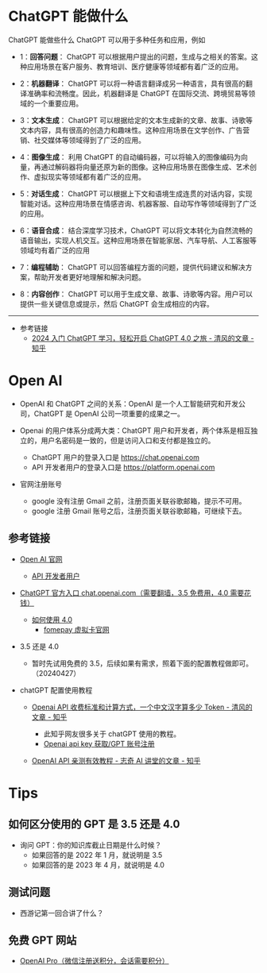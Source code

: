 # ChatGPT 能做什么

ChatGPT 能做些什么 ChatGPT 可以用于多种任务和应用，例如

- 1：**回答问题**：
  ChatGPT 可以根据用户提出的问题，生成与之相关的答案。这种应用场景在客户服务、教育培训、医疗健康等领域都有着广泛的应用。

- 2：**机器翻译**：
  ChatGPT 可以将一种语言翻译成另一种语言，具有很高的翻译准确率和流畅度。因此，机器翻译是 ChatGPT 在国际交流、跨境贸易等领域的一个重要应用。
- 3：**文本生成**：
  ChatGPT 可以根据给定的文本生成新的文章、故事、诗歌等文本内容，具有很高的创造力和趣味性。这种应用场景在文学创作、广告营销、社交媒体等领域得到了广泛的应用。
- 4：**图像生成**：
  利用 ChatGPT 的自动编码器，可以将输入的图像编码为向量，再通过解码器将向量还原为新的图像。这种应用场景在图像生成、艺术创作、虚拟现实等领域都有着广泛的应用。
- 5：**对话生成**：
  ChatGPT 可以根据上下文和语境生成连贯的对话内容，实现智能对话。这种应用场景在情感咨询、机器客服、自动写作等领域得到了广泛的应用。
- 6：**语音合成**：
  结合深度学习技术，ChatGPT 可以将文本转化为自然流畅的语音输出，实现人机交互。这种应用场景在智能家居、汽车导航、人工客服等领域均有着广泛的应用
- 7：**编程辅助**：
  ChatGPT 可以回答编程方面的问题，提供代码建议和解决方案，帮助开发者更好地理解和解决问题。
- 8：**内容创作**：
  ChatGPT 可以用于生成文章、故事、诗歌等内容。用户可以提供一些关键信息或提示，然后 ChatGPT 会生成相应的内容。

---

- 参考链接
  - [2024 入门 ChatGPT 学习，轻松开启 ChatGPT 4.0 之旅 - 清风的文章 - 知乎](https://zhuanlan.zhihu.com/p/676427403)

# Open AI

- OpenAI 和 ChatGPT 之间的关系：OpenAI 是一个人工智能研究和开发公司，ChatGPT 是 OpenAI 公司一项重要的成果之一。

- Openai 的用户体系分成两大类：ChatGPT 用户和开发者，两个体系是相互独立的，用户名密码是一致的，但是访问入口和支付都是独立的。

  - ChatGPT 用户的登录入口是 https://chat.openai.com
  - API 开发者用户的登录入口是 https://platform.openai.com

- 官网注册账号

  - google 没有注册 Gmail 之前，注册页面关联谷歌邮箱，提示不可用。
  - google 注册 Gmail 账号之后，注册页面关联谷歌邮箱，可继续下去。

## 参考链接

- [Open AI 官网](https://openai.com/)
  - [API 开发者用户](https://platform.openai.com/)
- [ChatGPT 官方入口 chat.openai.com（需要翻墙，3.5 免费用，4.0 需要花钱）](https://chat.openai.com/)
  - [如何使用 4.0](https://help.openai.com/en/articles/7102672-how-can-i-access-gpt-4)
    - [fomepay 虚拟卡官网](https://gpt.fomepay.com/#/)
- 3.5 还是 4.0
  - 暂时先试用免费的 3.5，后续如果有需求，照着下面的配置教程做即可。（20240427）
- chatGPT 配置使用教程

  - [Openai API 收费标准和计算方式，一个中文汉字算多少 Token - 清风的文章 - 知乎](https://zhuanlan.zhihu.com/p/674219091)

    - 此知乎网友很多关于 chatGPT 使用的教程。
    - [Openai api key 获取/GPT 账号注册](https://zhuanlan.zhihu.com/p/665473123)

  - [OpenAI API 亲测有效教程 - 志奇 AI 讲堂的文章 - 知乎](https://zhuanlan.zhihu.com/p/680494807)

# Tips

## 如何区分使用的 GPT 是 3.5 还是 4.0

- 询问 GPT：你的知识库截止日期是什么时候？
  - 如果回答的是 2022 年 1 月，就说明是 3.5
  - 如果回答的是 2023 年 4 月，就说明是 4.0

## 测试问题

- 西游记第一回合讲了什么？

## 免费 GPT 网站

- [OpenAI Pro（微信注册送积分，会话需要积分）](https://ai.cstgf.com/chat)
